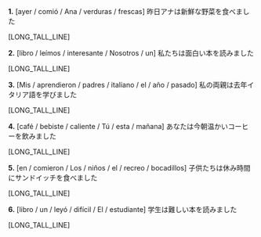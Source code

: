 **1.** [ayer / comió / Ana / verduras / frescas]
昨日アナは新鮮な野菜を食べました

[LONG_TALL_LINE]

**2.** [libro / leímos / interesante / Nosotros / un]
私たちは面白い本を読みました

[LONG_TALL_LINE]

**3.** [Mis / aprendieron / padres / italiano / el / año / pasado]
私の両親は去年イタリア語を学びました

[LONG_TALL_LINE]

**4.** [café / bebiste / caliente / Tú / esta / mañana]
あなたは今朝温かいコーヒーを飲みました

[LONG_TALL_LINE]

**5.** [en / comieron / Los / niños / el / recreo / bocadillos]
子供たちは休み時間にサンドイッチを食べました

[LONG_TALL_LINE]

**6.** [libro / un / leyó / difícil / El / estudiante]
学生は難しい本を読みました

[LONG_TALL_LINE]
